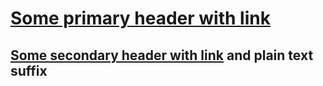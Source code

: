 # [Some primary header with link](https://jetbrains.com)

## [Some secondary header with link](https://jetbrains.com) and plain text suffix

<caret>
